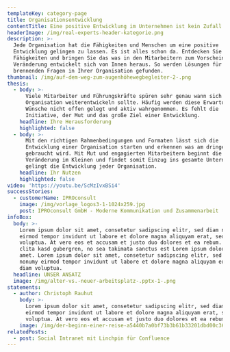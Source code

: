 ```yaml
---
templateKey: category-page
title: Organisationsentwicklung
contentTitle: Eine positive Entwicklung im Unternehmen ist kein Zufall
headerImage: /img/real-experts-header-kategorie.png
description: >-
  Jede Organisation hat die Fähigkeiten und Menschen um eine positive
  Entwicklung gelingen zu lassen. Es ist alles schon da. Entdecken Sie diese
  Fähigkeiten und bringen Sie das was in den Mitarbeitern zum Vorscheinen. Die
  Veränderung entwickelt sich von Innen heraus. So werden Lösungen für die
  brennenden Fragen in Ihrer Organisation gefunden. 
thumbnail: /img/auf-dem-weg-zum-augenhöhewegbegleiter-2-.png
thesis:
  - body: >-
      Viele Mitarbeiter und Führungskräfte spüren sehr genau wann sich eine
      Organisation weiterentwickeln sollte. Häufig werden diese Erwartungen und
      Wünsche nicht offen gelegt und aktiv wahrgenommen. Es fehlt die
      Initiative, der Mut und das große Ziel einer Entwicklung.
    headline: Ihre Herausforderung
    highlighted: false
  - body: >-
      Mit den richtigen Rahmenbedingungen und Formaten lässt sich die
      Entwicklung einer Organisation starten und erkennen was am dringendsten
      gebraucht wird. Mit Mut und engagierten Mitarbeitern beginnt die
      Veränderung im Kleinen und findet somit Einzug ins gesamte Unternehmen. So
      gelingt die Entwicklung jeder Organisation.
    headline: Ihr Nutzen
    highlighted: false
video: 'https://youtu.be/ScMzIvxBSi4'
successStories:
  - customerName: IPROconsult
    image: /img/vorlage_logos3-1-1024x259.jpg
    post: IPROconsult GmbH - Moderne Kommunikation und Zusammenarbeit
infoBox:
  body: >-
    Lorem ipsum dolor sit amet, consetetur sadipscing elitr, sed diam nonumy
    eirmod tempor invidunt ut labore et dolore magna aliquyam erat, sed diam
    voluptua. At vero eos et accusam et justo duo dolores et ea rebum. Stet
    clita kasd gubergren, no sea takimata sanctus est Lorem ipsum dolor sit
    amet. Lorem ipsum dolor sit amet, consetetur sadipscing elitr, sed diam
    nonumy eirmod tempor invidunt ut labore et dolore magna aliquyam erat, sed
    diam voluptua.
  headline: UNSER ANSATZ
  image: /img/alter-vs.-neuer-arbeitsplatz-.pptx-1-.png
statements:
  - author: Christoph Rauhut
    body: >-
      Lorem ipsum dolor sit amet, consetetur sadipscing elitr, sed diam nonumy
      eirmod tempor invidunt ut labore et dolore magna aliquyam erat, sed diam
      voluptua. At vero eos et accusam et justo duo dolores et ea rebum.
    image: /img/der-beginn-einer-reise-a5440b7a0bf73b3b61b33201dbd00c36-21464.png
relatedPosts:
  - post: Social Intranet mit Linchpin für Confluence
---
```



